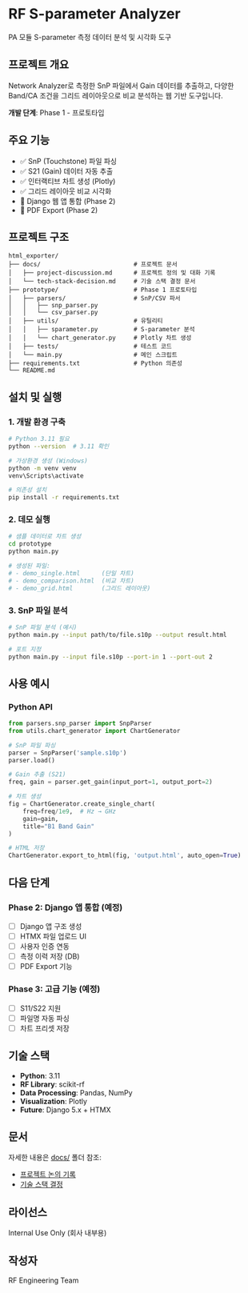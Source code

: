 # RF S-parameter Analyzer

PA 모듈 S-parameter 측정 데이터 분석 및 시각화 도구

## 프로젝트 개요

Network Analyzer로 측정한 SnP 파일에서 Gain 데이터를 추출하고, 다양한 Band/CA 조건을 그리드 레이아웃으로 비교 분석하는 웹 기반 도구입니다.

**개발 단계**: Phase 1 - 프로토타입

## 주요 기능

- ✅ SnP (Touchstone) 파일 파싱
- ✅ S21 (Gain) 데이터 자동 추출
- ✅ 인터랙티브 차트 생성 (Plotly)
- ✅ 그리드 레이아웃 비교 시각화
- 🚧 Django 웹 앱 통합 (Phase 2)
- 🚧 PDF Export (Phase 2)

## 프로젝트 구조

```
html_exporter/
├── docs/                          # 프로젝트 문서
│   ├── project-discussion.md      # 프로젝트 정의 및 대화 기록
│   └── tech-stack-decision.md     # 기술 스택 결정 문서
├── prototype/                     # Phase 1 프로토타입
│   ├── parsers/                   # SnP/CSV 파서
│   │   ├── snp_parser.py
│   │   └── csv_parser.py
│   ├── utils/                     # 유틸리티
│   │   ├── sparameter.py          # S-parameter 분석
│   │   └── chart_generator.py     # Plotly 차트 생성
│   ├── tests/                     # 테스트 코드
│   └── main.py                    # 메인 스크립트
├── requirements.txt               # Python 의존성
└── README.md
```

## 설치 및 실행

### 1. 개발 환경 구축

```bash
# Python 3.11 필요
python --version  # 3.11 확인

# 가상환경 생성 (Windows)
python -m venv venv
venv\Scripts\activate

# 의존성 설치
pip install -r requirements.txt
```

### 2. 데모 실행

```bash
# 샘플 데이터로 차트 생성
cd prototype
python main.py

# 생성된 파일:
# - demo_single.html      (단일 차트)
# - demo_comparison.html  (비교 차트)
# - demo_grid.html        (그리드 레이아웃)
```

### 3. SnP 파일 분석

```bash
# SnP 파일 분석 (예시)
python main.py --input path/to/file.s10p --output result.html

# 포트 지정
python main.py --input file.s10p --port-in 1 --port-out 2
```

## 사용 예시

### Python API

```python
from parsers.snp_parser import SnpParser
from utils.chart_generator import ChartGenerator

# SnP 파일 파싱
parser = SnpParser('sample.s10p')
parser.load()

# Gain 추출 (S21)
freq, gain = parser.get_gain(input_port=1, output_port=2)

# 차트 생성
fig = ChartGenerator.create_single_chart(
    freq=freq/1e9,  # Hz → GHz
    gain=gain,
    title="B1 Band Gain"
)

# HTML 저장
ChartGenerator.export_to_html(fig, 'output.html', auto_open=True)
```

## 다음 단계

### Phase 2: Django 앱 통합 (예정)
- [ ] Django 앱 구조 생성
- [ ] HTMX 파일 업로드 UI
- [ ] 사용자 인증 연동
- [ ] 측정 이력 저장 (DB)
- [ ] PDF Export 기능

### Phase 3: 고급 기능 (예정)
- [ ] S11/S22 지원
- [ ] 파일명 자동 파싱
- [ ] 차트 프리셋 저장

## 기술 스택

- **Python**: 3.11
- **RF Library**: scikit-rf
- **Data Processing**: Pandas, NumPy
- **Visualization**: Plotly
- **Future**: Django 5.x + HTMX

## 문서

자세한 내용은 [docs/](docs/) 폴더 참조:
- [프로젝트 논의 기록](docs/project-discussion.md)
- [기술 스택 결정](docs/tech-stack-decision.md)

## 라이선스

Internal Use Only (회사 내부용)

## 작성자

RF Engineering Team
